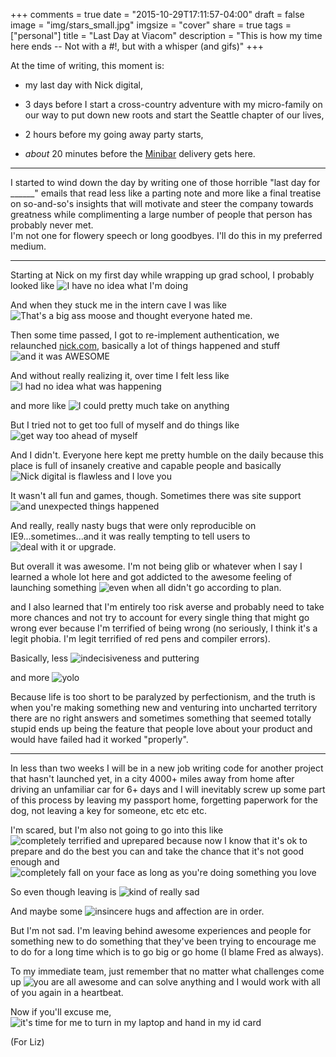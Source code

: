 +++
comments = true
date = "2015-10-29T17:11:57-04:00"
draft = false
image = "img/stars_small.jpg"
imgsize = "cover"
share = true
tags = ["personal"]
title = "Last Day at Viacom"
description = "This is how my time here ends -- Not with a #!, but with a whisper (and gifs)"
+++

At the time of writing, this moment is:  

-  my last day with Nick digital, 

- 3 days before I start a cross-country adventure with my micro-family on our way to put down new roots and start the Seattle chapter of our lives, 

- 2 hours before my going away party starts, 

- *about* 20 minutes before the [Minibar](https://minibardelivery.com/) delivery gets here.

-------

I started to wind down the day by writing one of those horrible "last day for ______" emails that read less like a parting note and more like a final treatise on so-and-so's insights that will motivate and steer the company towards greatness while complimenting a large number of people that person has probably never met.  
I'm not one for flowery speech or long goodbyes.  I'll do this in my preferred medium.  

------

Starting at Nick on my first day while wrapping up grad school, I probably looked like ![I have no idea what I'm doing](https://gimmebar-assets.s3.amazonaws.com/51bdab692fb5d.gif "I have no idea what I'm doing")

And when they stuck me in the intern cave I was like ![That's a big ass moose](https://gimmebar-assets.s3.amazonaws.com/5185d4e91f8fe.gif "that's a big ass moose") and thought everyone hated me.  

Then some time passed, I got to re-implement authentication, we relaunched [nick.com](nick.com), basically a lot of things happened and stuff ![and it was AWESOME](https://gimmebar-assets.s3.amazonaws.com/4e68db26cdca4.gif "and it was AWESOME")

And without really realizing it, over time I felt less like ![I had no idea what was happening](https://gimmebar-assets.s3.amazonaws.com/507403c3d50c8.gif "I had no idea what was happening")

and more like ![I could pretty much take on anything](https://gimmebar-assets.s3.amazonaws.com/5474e83f22d62.gif "I could pretty much take on anything")

But I tried not to get too full of myself and do things like ![get way too ahead of myself](https://gimmebar-assets.s3.amazonaws.com/4fb02d8639d6c.gif "get way too ahead of myself")

And I didn't.  Everyone here kept me pretty humble on the daily because this place is full of insanely creative and capable people and basically ![Nick digital is flawless and I love you](https://gimmebar-assets.s3.amazonaws.com/4fc86e6f70118.gif "Nick digital is flawless and I love you")

It wasn't all fun and games, though.  Sometimes there was site support ![and unexpected things happened](https://gimmebar-assets.s3.amazonaws.com/540969b121af1.gif "and unexpected things happened")

And really, really nasty bugs that were only reproducible on IE9...sometimes...and it was really tempting to tell users to ![deal with it or upgrade](https://gimmebar-assets.s3.amazonaws.com/503222458de58.gif "deal with it or upgrade").

But overall it was awesome.  I'm not being glib or whatever when I say I learned a whole lot here and got addicted to the awesome feeling of launching something ![even when all didn't go according to plan](https://gimmebar-assets.s3.amazonaws.com/54908e8df1dde.gif "even when all didn't go according to plan").

and I also learned that I'm entirely too risk averse and probably need to take more chances and not try to account for every single thing that might go wrong ever because I'm terrified of being wrong (no seriously, I think it's a legit phobia.  I'm legit terrified of red pens and compiler errors).

Basically, less ![indecisiveness and puttering](https://gimmebar-assets.s3.amazonaws.com/4e0e17ed803b4.gif "indecisiveness and puttering")

and more ![yolo](https://gimmebar-assets.s3.amazonaws.com/55c3c0f1d2a05.gif "you only launch once")

Because life is too short to be paralyzed by perfectionism, and the truth is when you're making something new and venturing into uncharted territory there are no right answers and sometimes something that seemed totally stupid ends up being the feature that people love about your product and would have failed had it worked "properly".

--------

In less than two weeks I will be in a new job writing code for another project that hasn't launched yet, in a city 4000+ miles away from home after driving an unfamiliar car for 6+ days and I will inevitably screw up some part of this process by leaving my passport home, forgetting paperwork for the dog, not leaving a key for someone, etc etc etc.  

I'm scared, but I'm also not going to go into this like ![completely terrified and uprepared](https://gimmebar-assets.s3.amazonaws.com/4ec3cd2131d8e.gif "completely terrified and uprepared") because now I know that it's ok to prepare and do the best you can and take the chance that it's not good enough and ![completely fall on your face as long as you're doing something you love](https://gimmebar-assets.s3.amazonaws.com/4ff045335c6d2.gif "completely fall on your face as long as you're doing something you love")

So even though leaving is ![kind of really sad](https://gimmebar-assets.s3.amazonaws.com/500901eb25f32.gif "kind of really sad")

And maybe some ![insincere hugs and affection](https://gimmebar-assets.s3.amazonaws.com/55be3ee3b4fd0.gif "insincere hugs and affection") are in order.

But I'm not sad.  I'm leaving behind awesome experiences and people for something new to do something that they've been trying to encourage me to do for a long time which is to go big or go home (I blame Fred as always).  

To my immediate team, just remember that no matter what challenges come up ![you are all awesome and can solve anything](https://gimmebar-assets.s3.amazonaws.com/4e557157570a4.gif "you are all awesome and can solve anything") and I would work with all of you again in a heartbeat.  

Now if you'll excuse me, ![it's time for me to turn in my laptop and hand in my id card](https://gimmebar-assets.s3.amazonaws.com/54db976d4d56b.gif "it's time for me to turn in my laptop and hand in my id card")

(For Liz)

